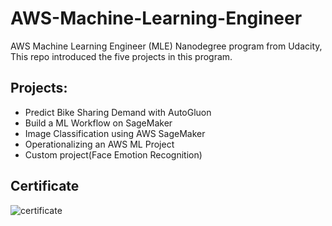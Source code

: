 # AWS-Machine-Learning-Engineer

AWS Machine Learning Engineer (MLE) Nanodegree program from Udacity, This repo introduced the five projects in this program.


## Projects:

- Predict Bike Sharing Demand with AutoGluon
- Build a ML Workflow on SageMaker
- Image Classification using AWS SageMaker
- Operationalizing an AWS ML Project
- Custom project(Face Emotion Recognition)


## Certificate

![certificate](https://github.com/lenaasayed/AWS-Machine-Learning-Engineer/assets/42747018/78b7d296-614b-4f5a-90b5-67620e90ff60)
